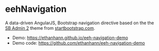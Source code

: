 eehNavigation
=============

A data-driven AngularJS, Bootstrap navigation directive based on the the [SB Admin 2](http://startbootstrap.com/template-overviews/sb-admin-2/) theme from [startbootstrap.com](http://startbootstrap.com).

* Demo: https://ethanhann.github.io/eeh-navigation-demo
* Demo code: https://github.com/ethanhann/eeh-navigation-demo
 
